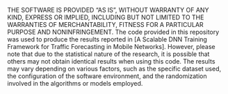THE SOFTWARE IS PROVIDED “AS IS”, WITHOUT WARRANTY OF ANY KIND, EXPRESS OR IMPLIED, INCLUDING BUT NOT LIMITED TO THE WARRANTIES OF MERCHANTABILITY, FITNESS FOR A PARTICULAR PURPOSE AND NONINFRINGEMENT.
The code provided in this repository was used to produce the results reported in [A Scalable DNN Training Framework for Traffic Forecasting in Mobile Networks]. However, please note that due to the statistical nature of the research, it is possible that others may not obtain identical results when using this code. The results may vary depending on various factors, such as the specific dataset used, the configuration of the software environment, and the randomization involved in the algorithms or models employed.